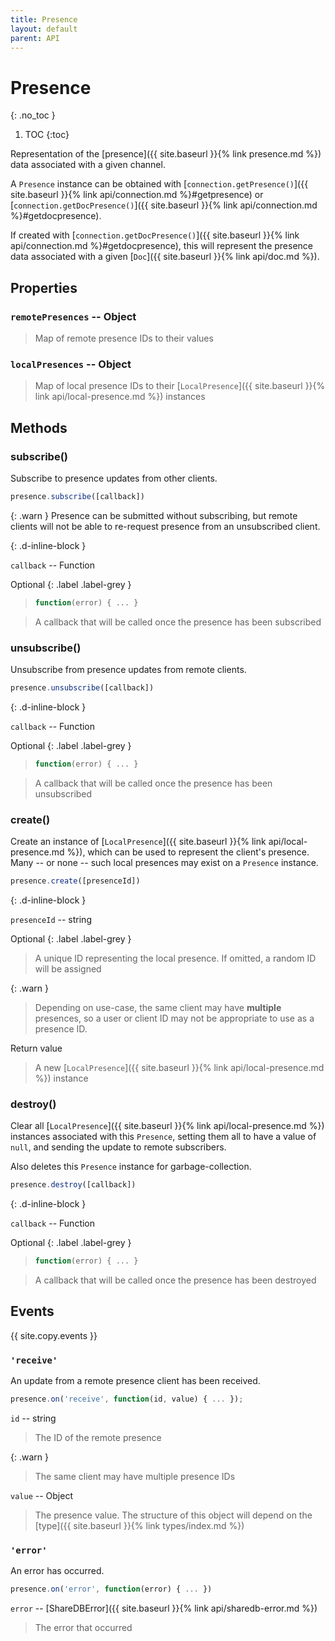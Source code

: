 ```yaml
---
title: Presence
layout: default
parent: API
---
```


# Presence
{: .no_toc }

1. TOC
{:toc}

Representation of the [presence]({{ site.baseurl }}{% link presence.md %}) data associated with a given channel.

A `Presence` instance can be obtained with [`connection.getPresence()`]({{ site.baseurl }}{% link api/connection.md %}#getpresence) or [`connection.getDocPresence()`]({{ site.baseurl }}{% link api/connection.md %}#getdocpresence).

If created with [`connection.getDocPresence()`]({{ site.baseurl }}{% link api/connection.md %}#getdocpresence), this will represent the presence data associated with a given [`Doc`]({{ site.baseurl }}{% link api/doc.md %}).

## Properties

### `remotePresences` -- Object

> Map of remote presence IDs to their values

### `localPresences` -- Object

> Map of local presence IDs to their [`LocalPresence`]({{ site.baseurl }}{% link api/local-presence.md %}) instances

## Methods

### subscribe()

Subscribe to presence updates from other clients.

```javascript
presence.subscribe([callback])
```

{: .warn }
Presence can be submitted without subscribing, but remote clients will not be able to re-request presence from an unsubscribed client.

{: .d-inline-block }

`callback` -- Function

Optional
{: .label .label-grey }

> ```js
> function(error) { ... }
> ```

> A callback that will be called once the presence has been subscribed

### unsubscribe()

Unsubscribe from presence updates from remote clients.

```javascript
presence.unsubscribe([callback])
```

{: .d-inline-block }

`callback` -- Function

Optional
{: .label .label-grey }

> ```js
> function(error) { ... }
> ```

> A callback that will be called once the presence has been unsubscribed

### create()

Create an instance of [`LocalPresence`]({{ site.baseurl }}{% link api/local-presence.md %}), which can be used to represent the client's presence. Many -- or none -- such local presences may exist on a `Presence` instance.

```javascript
presence.create([presenceId])
```

{: .d-inline-block }

`presenceId` -- string

Optional
{: .label .label-grey }

> A unique ID representing the local presence. If omitted, a random ID will be assigned

{: .warn }
> Depending on use-case, the same client may have **multiple** presences, so a user or client ID may not be appropriate to use as a presence ID.

Return value

> A new [`LocalPresence`]({{ site.baseurl }}{% link api/local-presence.md %}) instance

### destroy()

Clear all [`LocalPresence`]({{ site.baseurl }}{% link api/local-presence.md %}) instances associated with this `Presence`, setting them all to have a value of `null`, and sending the update to remote subscribers.

Also deletes this `Presence` instance for garbage-collection.

```javascript
presence.destroy([callback])
```

{: .d-inline-block }

`callback` -- Function

Optional
{: .label .label-grey }

> ```js
> function(error) { ... }
> ```

> A callback that will be called once the presence has been destroyed

## Events

{{ site.copy.events }}

### `'receive'`

An update from a remote presence client has been received.

```javascript
presence.on('receive', function(id, value) { ... });
```

`id` -- string

> The ID of the remote presence

{: .warn }
> The same client may have multiple presence IDs

`value` -- Object

> The presence value. The structure of this object will depend on the [type]({{ site.baseurl }}{% link types/index.md %})

### `'error'`

An error has occurred.

```javascript
presence.on('error', function(error) { ... })
```

`error` -- [ShareDBError]({{ site.baseurl }}{% link api/sharedb-error.md %})

> The error that occurred
